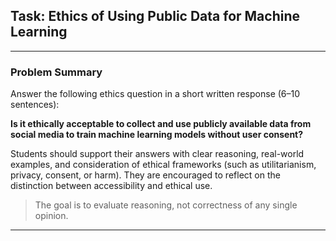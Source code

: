 ## Task: Ethics of Using Public Data for Machine Learning

---

### Problem Summary

Answer the following ethics question in a short written response (6–10 sentences):

**Is it ethically acceptable to collect and use publicly available data from social media to train machine learning models without user consent?**

Students should support their answers with clear reasoning, real-world examples, and consideration of ethical frameworks (such as utilitarianism, privacy, consent, or harm). They are encouraged to reflect on the distinction between accessibility and ethical use.

> The goal is to evaluate reasoning, not correctness of any single opinion.

---
